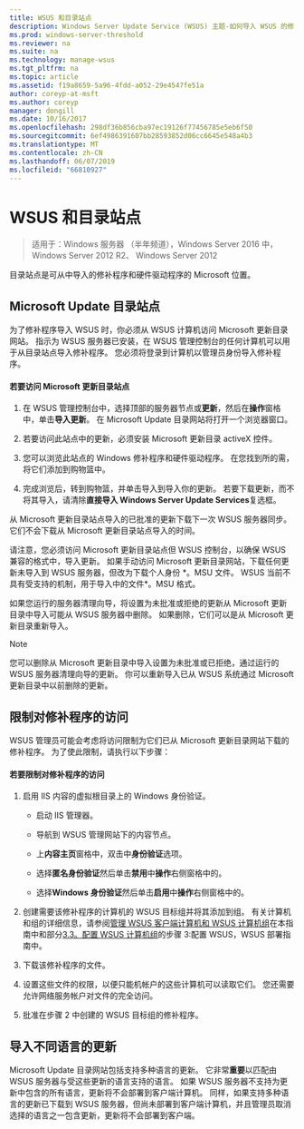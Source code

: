 ```yaml
---
title: WSUS 和目录站点
description: Windows Server Update Service (WSUS) 主题-如何导入 WSUS 的修补程序，通过访问 Microsoft Update 目录站点
ms.prod: windows-server-threshold
ms.reviewer: na
ms.suite: na
ms.technology: manage-wsus
ms.tgt_pltfrm: na
ms.topic: article
ms.assetid: f19a8659-5a96-4fdd-a052-29e4547fe51a
author: coreyp-at-msft
ms.author: coreyp
manager: dongill
ms.date: 10/16/2017
ms.openlocfilehash: 298df36b856cba97ec19126f77456785e5eb6f50
ms.sourcegitcommit: 6ef4986391607bb28593852d06cc6645e548a4b3
ms.translationtype: MT
ms.contentlocale: zh-CN
ms.lasthandoff: 06/07/2019
ms.locfileid: "66810927"
---
```

# <a name="wsus-and-the-catalog-site"></a>WSUS 和目录站点

>适用于：Windows 服务器 （半年频道），Windows Server 2016 中，Windows Server 2012 R2、 Windows Server 2012

目录站点是可从中导入的修补程序和硬件驱动程序的 Microsoft 位置。

## <a name="the-microsoft-update-catalog-site"></a>Microsoft Update 目录站点
为了修补程序导入 WSUS 时，你必须从 WSUS 计算机访问 Microsoft 更新目录网站。 指示为 WSUS 服务器已安装，在 WSUS 管理控制台的任何计算机可以用于从目录站点导入修补程序。 您必须将登录到计算机以管理员身份导入修补程序。

#### <a name="to-access-the-microsoft-update-catalog-site"></a>若要访问 Microsoft 更新目录站点

1.  在 WSUS 管理控制台中，选择顶部的服务器节点或**更新**，然后在**操作**窗格中，单击**导入更新**。 在 Microsoft Update 目录网站将打开一个浏览器窗口。

2.  若要访问此站点中的更新，必须安装 Microsoft 更新目录 activeX 控件。

3.  您可以浏览此站点的 Windows 修补程序和硬件驱动程序。 在您找到所的需，将它们添加到购物篮中。

4.  完成浏览后，转到购物篮，并单击导入到导入你的更新。 若要下载更新，而不将其导入，请清除**直接导入 Windows Server Update Services**复选框。

从 Microsoft 更新目录站点导入的已批准的更新下载下一次 WSUS 服务器同步。 它们不会下载从 Microsoft 更新目录站点导入的时间。

请注意，您必须访问 Microsoft 更新目录站点但 WSUS 控制台，以确保 WSUS 兼容的格式中，导入更新。 如果手动访问 Microsoft 更新目录网站，下载任何更新未导入到 WSUS 服务器，但改为下载个人身份 *。MSU 文件。 WSUS 当前不具有受支持的机制，用于导入中的文件\*。MSU 格式。

如果您运行的服务器清理向导，将设置为未批准或拒绝的更新从 Microsoft 更新目录中导入可能从 WSUS 服务器中删除。 如果删除，它们可以是从 Microsoft 更新目录重新导入。

> [!NOTE]
> 您可以删除从 Microsoft 更新目录中导入设置为未批准或已拒绝，通过运行的 WSUS 服务器清理向导的更新。 你可以重新导入已从 WSUS 系统通过 Microsoft 更新目录中以前删除的更新。

## <a name="restricting-access-to-hotfixes"></a>限制对修补程序的访问
WSUS 管理员可能会考虑将访问限制为它们已从 Microsoft 更新目录网站下载的修补程序。 为了使此限制，请执行以下步骤：

#### <a name="to-restrict-access-to-hotfixes"></a>若要限制对修补程序的访问

1.  启用 IIS 内容的虚拟根目录上的 Windows 身份验证。

    -   启动 IIS 管理器。

    -   导航到 WSUS 管理网站下的内容节点。

    -   上**内容主页**窗格中，双击中**身份验证**选项。

    -   选择**匿名身份验证**然后单击**禁用**中**操作**右侧窗格中的。

    -   选择**Windows 身份验证**然后单击**启用**中**操作**右侧窗格中的。

2.  创建需要该修补程序的计算机的 WSUS 目标组并将其添加到组。 有关计算机和组的详细信息，请参阅[管理 WSUS 客户端计算机和 WSUS 计算机组](managing-wsus-client-computers-and-wsus-computer-groups.md)在本指南中和部分[3.3。配置 WSUS 计算机组](../deploy/2-configure-wsus.md#23-configure-wsus-computer-groups)的步骤 3:配置 WSUS，WSUS 部署指南中。

3.  下载该修补程序的文件。

4.  设置这些文件的权限，以便只能机帐户的这些计算机可以读取它们。 您还需要允许网络服务帐户对文件的完全访问。

5.  批准在步骤 2 中创建的 WSUS 目标组的修补程序。

## <a name="importing-updates-in-different-languages"></a>导入不同语言的更新
Microsoft Update 目录网站包括支持多种语言的更新。 它非常**重要**以匹配由 WSUS 服务器与受这些更新的语言支持的语言。 如果 WSUS 服务器不支持为更新中包含的所有语言，更新将不会部署到客户端计算机。 同样，如果支持多种语言的更新已下载到 WSUS 服务器，但尚未部署到客户端计算机，并且管理员取消选择的语言之一包含更新，更新将不会部署到客户端。
